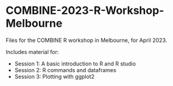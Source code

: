 # COMBINE-2023-R-Workshop-Melbourne
Files for the COMBINE R workshop in Melbourne, for April 2023.

Includes material for:
* Session 1: A basic introduction to R and R studio
* Session 2: R commands and dataframes
* Session 3: Plotting with ggplot2
